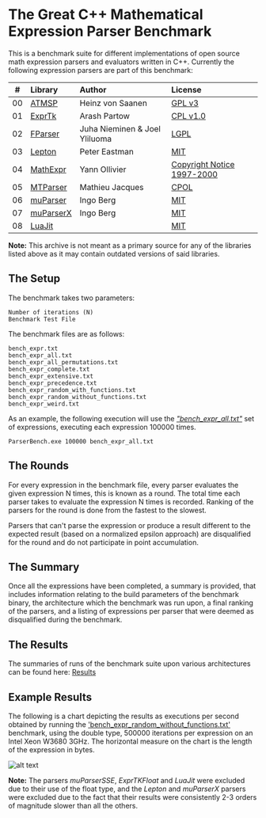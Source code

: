 # The Great C++ Mathematical Expression Parser Benchmark

This is a benchmark suite for different implementations of open source math expression parsers and evaluators written in C++. Currently the following expression parsers are part of this benchmark:

|#    |  Library       |  Author                       |  License   |
| --- | :------------- | :---------------------------- | :----------|
| 00  | [ATMSP](http://sourceforge.net/projects/atmsp/)     | Heinz von Saanen              | [GPL v3](http://www.opensource.org/licenses/gpl-3.0.html) |
| 01  | [ExprTk](http://www.partow.net/programming/exprtk/) | Arash Partow                  | [CPL v1.0](http://www.opensource.org/licenses/cpl1.0.php) |
| 02  | [FParser](http://warp.povusers.org/FunctionParser/) | Juha Nieminen & Joel Yliluoma | [LGPL](http://www.gnu.org/copyleft/lesser.html)           |
| 03  | [Lepton](https://simtk.org/home/lepton)             | Peter Eastman                 | [MIT](http://www.opensource.org/licenses/mit-license.php) |
| 04  | [MathExpr](http://www.yann-ollivier.org/mathlib/mathexpr)| Yann Ollivier            | [Copyright Notice 1997-2000](http://www.yann-ollivier.org/mathlib/mathexpr#C)|
| 05  | [MTParser](http://www.codeproject.com/Articles/7335/An-extensible-math-expression-parser-with-plug-ins)| Mathieu Jacques | [CPOL](http://www.codeproject.com/info/cpol10.aspx)       |
| 06  | [muParser](http://muparser.beltoforion.de/)        | Ingo Berg                      | [MIT](http://www.opensource.org/licenses/mit-license.php) |
| 07  | [muParserX](http://muparserx.beltoforion.de/)      | Ingo Berg                      | [MIT](http://www.opensource.org/licenses/mit-license.php) |
| 08  | [LuaJit](http://luajit.org/)                       |                                | [MIT](http://www.opensource.org/licenses/mit-license.php) |

**Note:** This archive is not meant as a primary source for any of the libraries listed above as it may contain outdated versions of said libraries.


## The Setup

The benchmark takes two parameters:

    Number of iterations (N)
    Benchmark Test File

The benchmark files are as follows:

    bench_expr.txt
    bench_expr_all.txt
    bench_expr_all_permutations.txt
    bench_expr_complete.txt
    bench_expr_extensive.txt
    bench_expr_precedence.txt
    bench_expr_random_with_functions.txt
    bench_expr_random_without_functions.txt
    bench_expr_weird.txt

As an example, the following execution will use the [*"bench_expr_all.txt"*](https://github.com/ArashPartow/math-parser-benchmark-project/blob/master/bench_expr_all.txt) set of expressions, executing each expression 100000 times.

    ParserBench.exe 100000 bench_expr_all.txt

## The Rounds
For every expression in the benchmark file, every parser evaluates the given expression N times, this is known as a round. The total time each parser takes to evaluate the expression N times is recorded. Ranking of the parsers for the round is done from the fastest to the slowest.

Parsers that can't parse the expression or produce a result different to the expected result (based on a normalized epsilon approach) are disqualified for the round and do not participate in point accumulation.

## The Summary
Once all the expressions have been completed, a summary is provided, that includes information relating to the build parameters of the benchmark binary, the architecture which the benchmark was run upon, a final ranking of the parsers, and a listing of expressions per parser that were deemed as disqualified during the benchmark.

## The Results
The summaries of runs of the benchmark suite upon various architectures can be found here: [Results](https://github.com/ArashPartow/math-parser-benchmark-project/tree/master/logs)

## Example Results
The following is a chart depicting the results as executions per second obtained by running the ['bench_expr_random_without_functions.txt'](https://github.com/ArashPartow/math-parser-benchmark-project/blob/master/bench_expr_random_without_functions.txt) benchmark, using the double type, 500000 iterations per expression on an Intel Xeon W3680 3GHz. The horizontal measure on the chart is the length of the expression in bytes.

![alt text](http://www.partow.net/experimental/images/benchmark_result.png "Mathematical Expression Parser Benchmark Results")

**Note:** The parsers *muParserSSE*, *ExprTKFloat* and *LuaJit* were excluded due to their use of the float type, and the *Lepton* and *muParserX* parsers were excluded due to the fact that their results were consistently 2-3 orders of magnitude slower than all the others.
